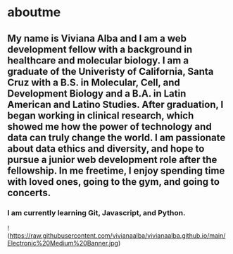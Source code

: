 # aboutme
## My name is Viviana Alba and I am a web development fellow with a background in healthcare and molecular biology. I am a graduate of the Univeristy of California, Santa Cruz with a B.S. in Molecular, Cell, and Development Biology and a B.A. in Latin American and Latino Studies. After graduation, I began working in clinical research, which showed me how the power of technology and data can truly change the world. I am passionate about data ethics and diversity, and hope to pursue a junior web development role after the fellowship. In me freetime, I enjoy spending time with loved ones, going to the gym, and going to concerts.
### I am currently learning Git, Javascript, and Python.
!(https://raw.githubusercontent.com/vivianaalba/vivianaalba.github.io/main/Electronic%20Medium%20Banner.jpg)